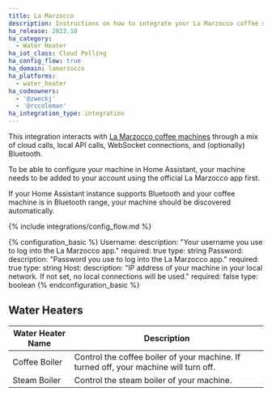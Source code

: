 ```yaml
---
title: La Marzocco
description: Instructions on how to integrate your La Marzocco coffee machine with Home Assistant.
ha_release: 2023.10
ha_category:
  - Water Heater
ha_iot_class: Cloud Polling
ha_config_flow: true
ha_domain: lamarzocco
ha_platforms:
  - water_heater
ha_codeowners:
  - '@zweckj'
  - '@rccoleman'
ha_integration_type: integration
---
```


This integration interacts with [La Marzocco coffee machines](https://lamarzocco.com/it/en/) through a mix of cloud calls, local API calls, WebSocket connections, and (optionally) Bluetooth. 

To be able to configure your machine in Home Assistant, your machine needs to be added to your account using the official La Marzocco app first.

If your Home Assistant instance supports Bluetooth and your coffee machine is in Bluetooth range, your machine should be discovered automatically.


{% include integrations/config_flow.md %}

{% configuration_basic %}
Username:
  description: "Your username you use to log into the La Marzocco app."
  required: true
  type: string
Password:
  description: "Password you use to log into the La Marzocco app."
  required: true
  type: string
Host:
  description: "IP address of your machine in your local network. If not set, no local connections will be used."
  required: false
  type: boolean
{% endconfiguration_basic %}

## Water Heaters
| Water Heater Name | Description |
|-------------|-------------|
| Coffee Boiler | Control the coffee boiler of your machine. If turned off, your machine will turn off. |
| Steam Boiler | Control the steam boiler of your machine. |
